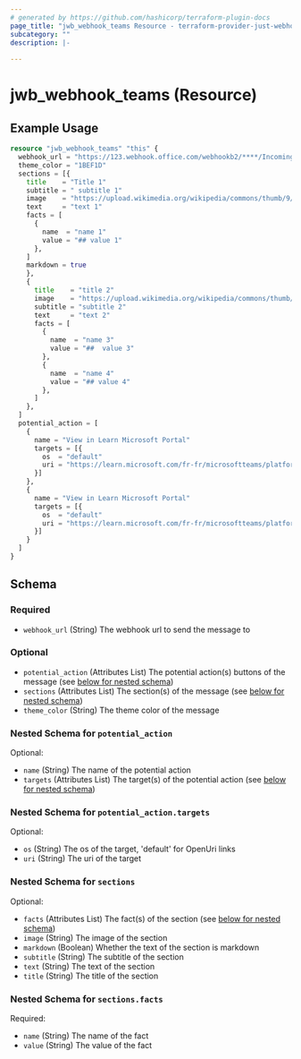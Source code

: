 ```yaml
---
# generated by https://github.com/hashicorp/terraform-plugin-docs
page_title: "jwb_webhook_teams Resource - terraform-provider-just-webhook"
subcategory: ""
description: |-
  
---
```


# jwb_webhook_teams (Resource)



## Example Usage

```terraform
resource "jwb_webhook_teams" "this" {
  webhook_url = "https://123.webhook.office.com/webhookb2/****/IncomingWebhook/****/****"
  theme_color = "1BEF1D"
  sections = [{
    title    = "Title 1"
    subtitle = " subtitle 1"
    image    = "https://upload.wikimedia.org/wikipedia/commons/thumb/9/98/Microsoft_logo.jpg/480px-Microsoft_logo.jpg"
    text     = "text 1"
    facts = [
      {
        name  = "name 1"
        value = "## value 1"
      },
    ]
    markdown = true
    },
    {
      title    = "title 2"
      image    = "https://upload.wikimedia.org/wikipedia/commons/thumb/9/98/Microsoft_logo.jpg/480px-Microsoft_logo.jpg"
      subtitle = "subtitle 2"
      text     = "text 2"
      facts = [
        {
          name  = "name 3"
          value = "##  value 3"
        },
        {
          name  = "name 4"
          value = "## value 4"
        },
      ]
    },
  ]
  potential_action = [
    {
      name = "View in Learn Microsoft Portal"
      targets = [{
        os  = "default"
        uri = "https://learn.microsoft.com/fr-fr/microsoftteams/platform/webhooks-and-connectors/how-to/add-incoming-webhook?tabs=javascript"
      }]
    },
    {
      name = "View in Learn Microsoft Portal"
      targets = [{
        os  = "default"
        uri = "https://learn.microsoft.com/fr-fr/microsoftteams/platform/webhooks-and-connectors/how-to/add-incoming-webhook?tabs=javascript"
      }]
    }
  ]
}
```

<!-- schema generated by tfplugindocs -->
## Schema

### Required

- `webhook_url` (String) The webhook url to send the message to

### Optional

- `potential_action` (Attributes List) The potential action(s) buttons of the message (see [below for nested schema](#nestedatt--potential_action))
- `sections` (Attributes List) The section(s) of the message (see [below for nested schema](#nestedatt--sections))
- `theme_color` (String) The theme color of the message

<a id="nestedatt--potential_action"></a>
### Nested Schema for `potential_action`

Optional:

- `name` (String) The name of the potential action
- `targets` (Attributes List) The target(s) of the potential action (see [below for nested schema](#nestedatt--potential_action--targets))

<a id="nestedatt--potential_action--targets"></a>
### Nested Schema for `potential_action.targets`

Optional:

- `os` (String) The os of the target, 'default' for OpenUri links
- `uri` (String) The uri of the target



<a id="nestedatt--sections"></a>
### Nested Schema for `sections`

Optional:

- `facts` (Attributes List) The fact(s) of the section (see [below for nested schema](#nestedatt--sections--facts))
- `image` (String) The image of the section
- `markdown` (Boolean) Whether the text of the section is markdown
- `subtitle` (String) The subtitle of the section
- `text` (String) The text of the section
- `title` (String) The title of the section

<a id="nestedatt--sections--facts"></a>
### Nested Schema for `sections.facts`

Required:

- `name` (String) The name of the fact
- `value` (String) The value of the fact
